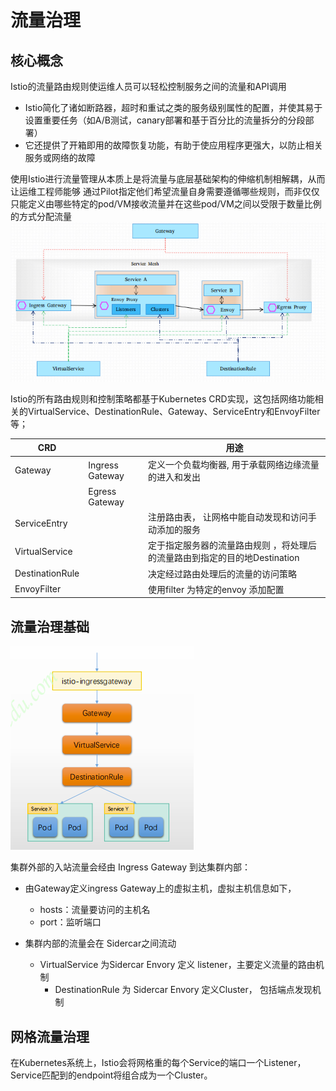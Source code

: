 # 流量治理

## 核心概念

Istio的流量路由规则使运维人员可以轻松控制服务之间的流量和API调用

- Istio简化了诸如断路器，超时和重试之类的服务级别属性的配置，并使其易于设置重要任务（如A/B测试，canary部署和基于百分比的流量拆分的分段部署）
- 它还提供了开箱即用的故障恢复功能，有助于使应用程序更强大，以防止相关服务或网络的故障

使用Istio进行流量管理从本质上是将流量与底层基础架构的伸缩机制相解耦，从而让运维工程师能够 通过Pilot指定他们希望流量自身需要遵循哪些规则，而非仅仅只能定义由哪些特定的pod/VM接收流量并在这些pod/VM之间以受限于数量比例的方式分配流量
![img_5.png](img_5.png)

Istio的所有路由规则和控制策略都基于Kubernetes CRD实现，这包括网络功能相关的VirtualService、DestinationRule、Gateway、ServiceEntry和EnvoyFilter等；

| CRD     |                  | 用途                                        |
|---------|------------------|-------------------------------------------|
| Gateway | Ingress Gateway  | 定义一个负载均衡器, 用于承载网络边缘流量的进入和发出     |
| | Egress Gateway   |                                           |
| ServiceEntry | | 注册路由表， 让网格中能自动发现和访问手动添加的服务                |
|VirtualService |  | 定于指定服务器的流量路由规则 ，将处理后的流量路由到指定的目的地Destination |
| DestinationRule | | 决定经过路由处理后的流量的访问策略                         |
 | EnvoyFilter | | 使用filter 为特定的envoy 添加配置                   |


## 流量治理基础

![img_8.png](img_8.png)

集群外部的入站流量会经由 Ingress Gateway 到达集群内部：

- 由Gateway定义ingress Gateway上的虚拟主机，虚拟主机信息如下，
    - hosts：流量要访问的主机名
    - port：监听端口
  
- 集群内部的流量会在 Sidercar之间流动
    - VirtualService 为Sidercar Envory 定义 listener，主要定义流量的路由机制
      - DestinationRule 为 Sidercar Envory 定义Cluster， 包括端点发现机制


## 网格流量治理

在Kubernetes系统上，Istio会将网格重的每个Service的端口一个Listener， Service匹配到的endpoint将组合成为一个Cluster。

###  

